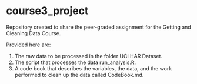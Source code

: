 # course3_project
Repository created to share the peer-graded assignment for the Getting and Cleaning Data Course.

Provided here are:

1. The raw data to be processed in the folder UCI HAR Dataset.
2. The script that processes the data run_analysis.R.
3. A code book that describes the variables, the data, and the work performed to clean up the data called CodeBook.md.
